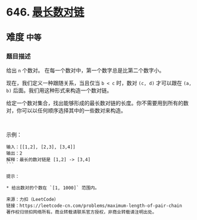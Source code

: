 # 646. [最长数对链](https://leetcode-cn.com/problems/maximum-length-of-pair-chain/)  
<font size=5> 难度 `中等` </font>
---

### 题目描述

给出 `n` 个数对。 在每一个数对中，第一个数字总是比第二个数字小。

现在，我们定义一种跟随关系，当且仅当 `b < c` 时，数对 `(c, d)` 才可以跟在 `(a, b)` 后面。我们用这种形式来构造一个数对链。

给定一个数对集合，找出能够形成的最长数对链的长度。你不需要用到所有的数对，你可以以任何顺序选择其中的一些数对来构造。

 

示例：
```
输入：[[1,2], [2,3], [3,4]]
输出：2
解释：最长的数对链是 [1,2] -> [3,4]
``` 

提示：

* 给出数对的个数在 `[1, 1000]` 范围内。

来源：力扣（LeetCode）
链接：https://leetcode-cn.com/problems/maximum-length-of-pair-chain
著作权归领扣网络所有。商业转载请联系官方授权，非商业转载请注明出处。
